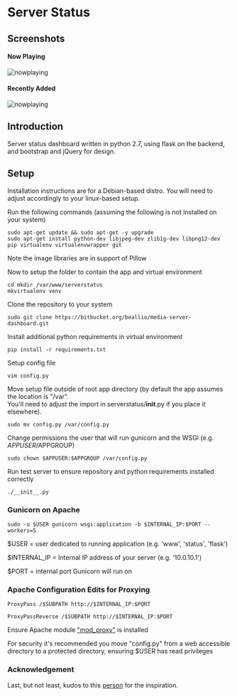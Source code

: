 # Server Status #

## Screenshots ##

#### Now Playing ####
![nowplaying](https://bytebucket.org/beallio/media-server-dashboard/raw/3ddb5482ea252ef402eb5d65f90514fac8cb94fa/serverstatus/docs/now_playing_screenshot.png)


#### Recently Added ####
![nowplaying](https://bytebucket.org/beallio/media-server-dashboard/raw/3ddb5482ea252ef402eb5d65f90514fac8cb94fa/serverstatus/docs/recently_added_screenshot.png)


## Introduction ##
Server status dashboard written in python 2.7, using flask on the backend, and bootstrap and jQuery for design.


## Setup ##

Installation instructions are for a Debian-based distro.  You will need to adjust accordingly to your linux-based setup.

Run the following commands (assuming the following is not installed on your system)

    sudo apt-get update && sudo apt-get -y upgrade
    sudo apt-get install python-dev libjpeg-dev zlib1g-dev libpng12-dev pip virtualenv virtualenvwrapper git

Note the image libraries are in support of Pillow

Now to setup the folder to contain the app and virtual environment

    cd mkdir /var/www/serverstatus
    mkvirtualenv venv
    
Clone the repository to your system

    sudo git clone https://bitbucket.org/beallio/media-server-dashboard.git


Install additional python requirements in virtual environment

    pip install -r requirements.txt

Setup config file
    
    vim config.py
    
Move setup file outside of root app directory (by default the app assumes the location is "/var".  
You'll need to adjust the import in serverstatus/__init__.py if you place it elsewhere).

    sudo mv config.py /var/config.py
    
Change permissions the user that will run gunicorn and the WSGI (e.g. $APPUSER/$APPGROUP)

    sudo chown $APPUSER:$APPGROUP /var/config.py

Run test server to ensure repository and python requirements installed correctly

    ./__init__.py


### Gunicorn on Apache ### 

    sudo -u $USER gunicorn wsgi:application -b $INTERNAL_IP:$PORT --workers=5

$USER = user dedicated to running application (e.g. 'www', 'status', 'flask')

$INTERNAL_IP = Internal IP address of your server (e.g. '10.0.10.1')

$PORT = internal port Gunicorn will run on


### Apache Configuration Edits for Proxying ###

    ProxyPass /$SUBPATH http://$INTERNAL_IP:$PORT

    ProxyPassReverse /$SUBPATH http://$INTERNAL_IP:$PORT

Ensure Apache module ["mod_proxy"](http://httpd.apache.org/docs/2.2/mod/mod_proxy.html) is installed 

For security it's recommended you move "config.py" from a web accessible directory 
to a protected directory, ensuring $USER has read privileges



### Acknowledgement ###
Last, but not least, kudos to this [person](http://d4rk.co/) for the inspiration.
